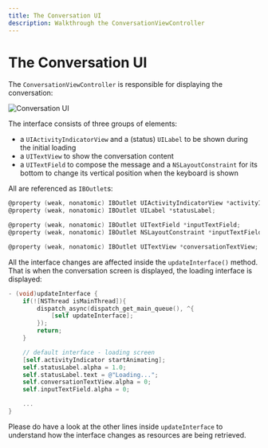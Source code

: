 ```yaml
---
title: The Conversation UI
description: Walkthrough the ConversationViewController
---
```


# The Conversation UI

The `ConversationViewController` is responsible for displaying the conversation:

![Conversation UI](/images/client-sdk/ios-messaging/conversation-ui.png)

The interface consists of three groups of elements:

- a `UIActivityIndicatorView` and a (status) `UILabel` to be shown during the initial loading
- a `UITextView` to show the conversation content
- a `UITextField` to compose the message and a `NSLayoutConstraint` for its bottom to change its vertical position when the keyboard is shown

All are referenced as `IBOutlet`s:

```objective-c
@property (weak, nonatomic) IBOutlet UIActivityIndicatorView *activityIndicator;
@property (weak, nonatomic) IBOutlet UILabel *statusLabel;

@property (weak, nonatomic) IBOutlet UITextField *inputTextField;
@property (weak, nonatomic) IBOutlet NSLayoutConstraint *inputTextFieldBottomConstraint;

@property (weak, nonatomic) IBOutlet UITextView *conversationTextView;
```

All the interface changes are affected inside the `updateInterface()` method. That is when the conversation screen is displayed, the loading interface is displayed:

```objective-c
- (void)updateInterface {
    if(![NSThread isMainThread]){
        dispatch_async(dispatch_get_main_queue(), ^{
            [self updateInterface];
        });
        return;
    }

    // default interface - loading screen
    [self.activityIndicator startAnimating];
    self.statusLabel.alpha = 1.0;
    self.statusLabel.text = @"Loading...";
    self.conversationTextView.alpha = 0;
    self.inputTextField.alpha = 0;

    ...
}
```

Please do have a look at the other lines inside `updateInterface` to understand how the interface changes as resources are being retrieved.
